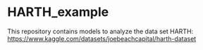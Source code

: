 # HARTH_example
This repository contains models to analyze the data set HARTH: https://www.kaggle.com/datasets/joebeachcapital/harth-dataset
